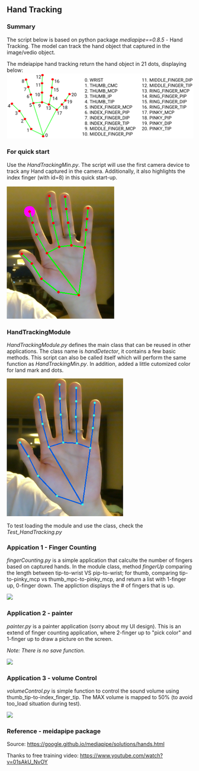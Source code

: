 ## Hand Tracking
### Summary
The script below is based on python package *mediapipe==0.8.5* - Hand Tracking. The model can track the hand object that captured in the image/vedio object.

The mdeiapipe hand tracking return the hand object in 21 dots, displaying below:
![](/image/hand_landmarks.png)

### For quick start
Use the *HandTrackingMin.py*. The script will use the first camera device to track any Hand captured in the camera. Additionally, it also highlights the index finger (with id=8) in this quick start-up.

![](/image/hand_min.PNG)

### HandTrackingModule
*HandTrackingModule.py* defines the main class that can be reused in other applications. The class name is *handDetector*, it contains a few basic methods. This script can also be called itself which will perform the same function as *HandTrackingMin.py*. In addition, added a little cutomized color for land mark and dots.

![](/image/hand_module.PNG)

To test loading the module and use the class, check the *Test_HandTracking.py*

### Appication 1 - Finger Counting
*fingerCounting.py* is a simple application that calculte the number of fingers based on captured hands.
In the module class, method *fingerUp* comparing the length between tip-to-wrist VS pip-to-wrist; for thumb, comparing tip-to-pinky_mcp vs thumb_mpc-to-pinky_mcp, and return a list with 1-finger up, 0-finger down.
The appliction displays the # of fingers that is up.

![](/image/finger_count_demo.gif)

### Application 2 - painter
*painter.py* is a painter application (sorry about my UI design).
This is an extend of finger counting application, where 2-finger up to "pick color" and 1-finger up to draw a picture on the screen.

*Note: There is no save function.*

![](/image/paint_demo.gif)

### Application 3 - volume Control
*volumeControl.py* is simple function to control the sound volume using thumb_tip-to-index_finger_tip. The MAX volume is mapped to 50% (to avoid too_load situation during test).

![](/image/volumeControl_demo.gif)

### Reference - meidapipe package
Source: https://google.github.io/mediapipe/solutions/hands.html

Thanks to free training video: https://www.youtube.com/watch?v=01sAkU_NvOY
